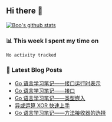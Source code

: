 ## Hi there 👋

[![Boo's github stats](https://github-readme-stats.vercel.app/api?username=0xAiKang)](https://github.com/anuraghazra/github-readme-stats)

<!-- [![Most Used Langs](https://github-readme-stats.vercel.app/api/top-langs/?username=0xAiKang)](https://github.com/anuraghazra/github-readme-stats) -->

### 📊 This week I spent my time on
<!--START_SECTION:waka-->

```text
No activity tracked
```

<!--END_SECTION:waka-->

### 📕 Latest Blog Posts
<!-- BLOG-POST-LIST:START -->
- [Go 语言学习笔记——接口运行时表示](https://www.0x2beace.com/go-language-study-notes-interface-runtime-representation/)
- [Go 语言学习笔记——接口](https://www.0x2beace.com/go-language-study-notes-interface/)
- [Go 语言学习笔记——类型嵌入](https://www.0x2beace.com/go-language-study-notes-embedded-type/)
- [异或运算 XOR 快速上手](https://www.0x2beace.com/different-calculations-xor-rapid-skill/)
- [Go 语言学习笔记——方法接收器的选择](https://www.0x2beace.com/go-language-study-notes-receiver/)
<!-- BLOG-POST-LIST:END -->

